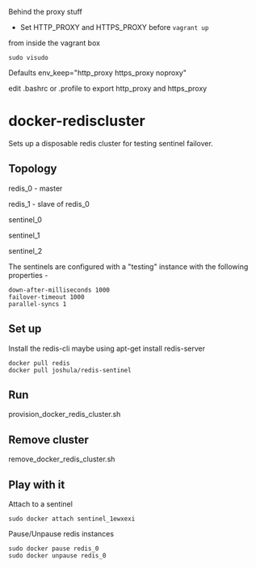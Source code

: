 Behind the proxy stuff
- Set HTTP_PROXY and HTTPS_PROXY before `vagrant up`

from inside the vagrant box

`sudo visudo`

Defaults        env_keep="http_proxy https_proxy noproxy"

edit .bashrc or .profile to export http_proxy and https_proxy

docker-rediscluster
===================

Sets up a disposable redis cluster for testing sentinel failover.

Topology
--------

redis_0 - master

redis_1 - slave of redis_0

sentinel_0

sentinel_1

sentinel_2

The sentinels are configured with a "testing" instance with the following properties -

```
down-after-milliseconds 1000
failover-timeout 1000
parallel-syncs 1
```

Set up
------

Install the redis-cli maybe using apt-get install redis-server

```
docker pull redis
docker pull joshula/redis-sentinel
```

Run
---

provision_docker_redis_cluster.sh

Remove cluster
--------------

remove_docker_redis_cluster.sh

Play with it
------------

Attach to a sentinel

```
sudo docker attach sentinel_1ewxexi
```

Pause/Unpause redis instances

```
sudo docker pause redis_0
sudo docker unpause redis_0
```

